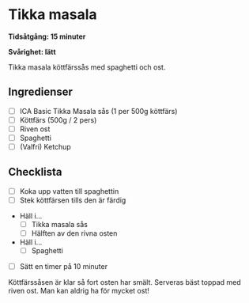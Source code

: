 # Tikka masala

**Tidsåtgång: 15 minuter**

**Svårighet: lätt**

Tikka masala köttfärssås med spaghetti och ost.

## Ingredienser

<div class="checkbox-list">

- [ ] ICA Basic Tikka Masala sås (1 per 500g köttfärs)
- [ ] Köttfärs (500g / 2 pers)
- [ ] Riven ost
- [ ] Spaghetti
- [ ] (Valfri) Ketchup

</div>

## Checklista

<div class="checkbox-list">

- [ ] Koka upp vatten till spaghettin
- [ ] Stek köttfärsen tills den är färdig
- Häll i...
    - [ ] Tikka masala sås
    - [ ] Hälften av den rivna osten
- Häll i...
    - [ ] Spaghetti
- [ ] Sätt en timer på 10 minuter

</div>

Köttfärssåsen är klar så fort osten har smält. Serveras bäst toppad med riven ost. Man kan aldrig ha för mycket ost! 
